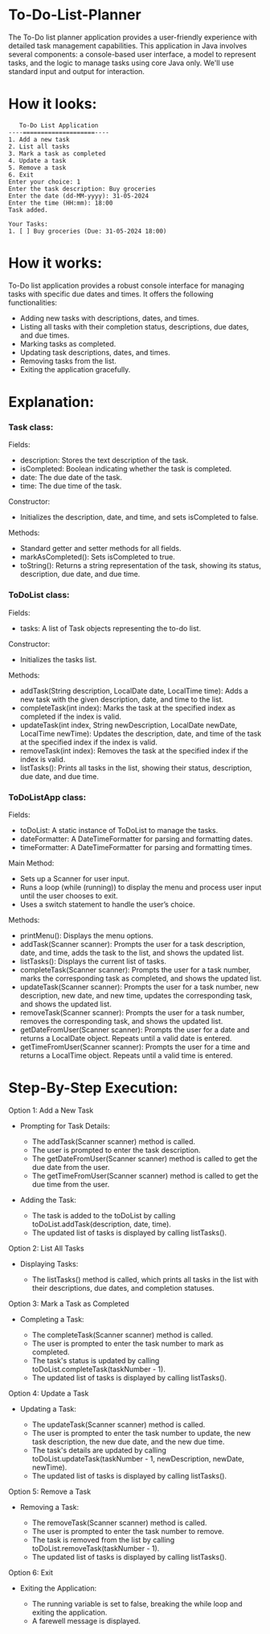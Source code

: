 # To-Do-List-Planner
The To-Do list planner application provides a user-friendly experience with detailed task management capabilities. This application in Java involves several components: a console-based user interface, a model to represent tasks, and the logic to manage tasks using core Java only. We'll use standard input and output for interaction.

# How it looks: 
````
   To-Do List Application
----====================----
1. Add a new task
2. List all tasks
3. Mark a task as completed
4. Update a task
5. Remove a task
6. Exit
Enter your choice: 1
Enter the task description: Buy groceries
Enter the date (dd-MM-yyyy): 31-05-2024
Enter the time (HH:mm): 18:00
Task added.

Your Tasks:
1. [ ] Buy groceries (Due: 31-05-2024 18:00)
````
# How it works:
To-Do list application provides a robust console interface for managing tasks with specific due dates and times. It offers the following functionalities:

- Adding new tasks with descriptions, dates, and times.
- Listing all tasks with their completion status, descriptions, due dates, and due times.
- Marking tasks as completed.
- Updating task descriptions, dates, and times.
- Removing tasks from the list.
- Exiting the application gracefully.

# Explanation: 
### Task class:

Fields:

- description: Stores the text description of the task.
- isCompleted: Boolean indicating whether the task is completed.
- date: The due date of the task.
- time: The due time of the task.
  
Constructor:

- Initializes the description, date, and time, and sets isCompleted to false.
  
Methods:

- Standard getter and setter methods for all fields.
- markAsCompleted(): Sets isCompleted to true.
- toString(): Returns a string representation of the task, showing its status, description, due date, and due time.
  
### ToDoList class:

Fields:

- tasks: A list of Task objects representing the to-do list.
  
Constructor:

- Initializes the tasks list.
  
Methods:

- addTask(String description, LocalDate date, LocalTime time): Adds a new task with the given description, date, and time to the list.
- completeTask(int index): Marks the task at the specified index as completed if the index is valid.
- updateTask(int index, String newDescription, LocalDate newDate, LocalTime newTime): Updates the description, date, and time of the task at the specified index if the index is valid.
- removeTask(int index): Removes the task at the specified index if the index is valid.
- listTasks(): Prints all tasks in the list, showing their status, description, due date, and due time.
  
### ToDoListApp class:

Fields:

- toDoList: A static instance of ToDoList to manage the tasks.
- dateFormatter: A DateTimeFormatter for parsing and formatting dates.
- timeFormatter: A DateTimeFormatter for parsing and formatting times.
  
Main Method:

- Sets up a Scanner for user input.
- Runs a loop (while (running)) to display the menu and process user input until the user chooses to exit.
- Uses a switch statement to handle the user’s choice.
  
Methods:

- printMenu(): Displays the menu options.
- addTask(Scanner scanner): Prompts the user for a task description, date, and time, adds the task to the list, and shows the updated list.
- listTasks(): Displays the current list of tasks.
- completeTask(Scanner scanner): Prompts the user for a task number, marks the corresponding task as completed, and shows the updated list.
- updateTask(Scanner scanner): Prompts the user for a task number, new description, new date, and new time, updates the corresponding task, and shows the updated list.
- removeTask(Scanner scanner): Prompts the user for a task number, removes the corresponding task, and shows the updated list.
- getDateFromUser(Scanner scanner): Prompts the user for a date and returns a LocalDate object. Repeats until a valid date is entered.
- getTimeFromUser(Scanner scanner): Prompts the user for a time and returns a LocalTime object. Repeats until a valid time is entered.

# Step-By-Step Execution: 
Option 1: Add a New Task
- Prompting for Task Details:

  - The addTask(Scanner scanner) method is called.
  - The user is prompted to enter the task description.
  - The getDateFromUser(Scanner scanner) method is called to get the due date from the user.
  - The getTimeFromUser(Scanner scanner) method is called to get the due time from the user. 
- Adding the Task:
  
  - The task is added to the toDoList by calling toDoList.addTask(description, date, time).
  - The updated list of tasks is displayed by calling listTasks().

Option 2: List All Tasks
- Displaying Tasks:

  - The listTasks() method is called, which prints all tasks in the list with their descriptions, due dates, and completion statuses.

Option 3: Mark a Task as Completed
- Completing a Task:
  
  - The completeTask(Scanner scanner) method is called.
  - The user is prompted to enter the task number to mark as completed.
  - The task's status is updated by calling toDoList.completeTask(taskNumber - 1).
  - The updated list of tasks is displayed by calling listTasks().

Option 4: Update a Task
- Updating a Task:

  - The updateTask(Scanner scanner) method is called.
  - The user is prompted to enter the task number to update, the new task description, the new due date, and the new due time.
  - The task's details are updated by calling toDoList.updateTask(taskNumber - 1, newDescription, newDate, newTime).
  - The updated list of tasks is displayed by calling listTasks().

Option 5: Remove a Task
- Removing a Task:
  
  - The removeTask(Scanner scanner) method is called.
  - The user is prompted to enter the task number to remove.
  - The task is removed from the list by calling toDoList.removeTask(taskNumber - 1).
  - The updated list of tasks is displayed by calling listTasks().
    
Option 6: Exit
- Exiting the Application:
  
  - The running variable is set to false, breaking the while loop and exiting the application.
  - A farewell message is displayed.

